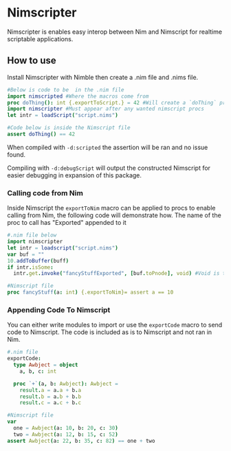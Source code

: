 # Nimscripter
Nimscripter is enables easy interop between Nim and Nimscript for realtime scriptable applications.

## How to use
Install Nimscripter with Nimble then create a .nim file and .nims file.

```nim
#Below is code to be  in the .nim file
import nimscripted #Where the macros come from
proc doThing(): int {.exportToScript.} = 42 #Will create a `doThing` proc in Nimscript
import nimscripter #Must appear after any wanted nimscript procs
let intr = loadScript("script.nims")
```
```nim
#Code below is inside the Nimscript file
assert doThing() == 42
```
When compiled with `-d:scripted` the assertion will be ran and no issue found.

Compiling with `-d:debugScript` will output the constructed Nimscript for easier debugging in expansion of this package.

### Calling code from Nim
Inside Nimscript the `exportToNim` macro can be applied to procs to enable calling from Nim, the following code will demonstrate how. The name of the proc to call has "Exported" appended to it
```nim
#.nim file below
import nimscripter
let intr = loadscript("script.nims")
var buf = ""
10.addToBuffer(buff)
if intr.isSome:
  intr.get.invoke("fancyStuffExported", [buf.toPnode], void) #Void is the return type
```
```nim
#Nimscript file
proc fancyStuff(a: int) {.exportToNim}= assert a == 10
```

### Appending Code To Nimscript
You can either write modules to import or use the `exportCode` macro to send code to Nimscript. The code is included as is to Nimscript and not ran in Nim.
```nim
#.nim file
exportCode:
  type Awbject = object
    a, b, c: int

  proc `+`(a, b: Awbject): Awbject =
    result.a = a.a + b.a
    result.b = a.b + b.b
    result.c = a.c + b.c
```
```nim
#Nimscript file
var 
  one = Awbject(a: 10, b: 20, c: 30)
  two = Awbject(a: 12, b: 15, c: 52)
assert Awbject(a: 22, b: 35, c: 82) == one + two